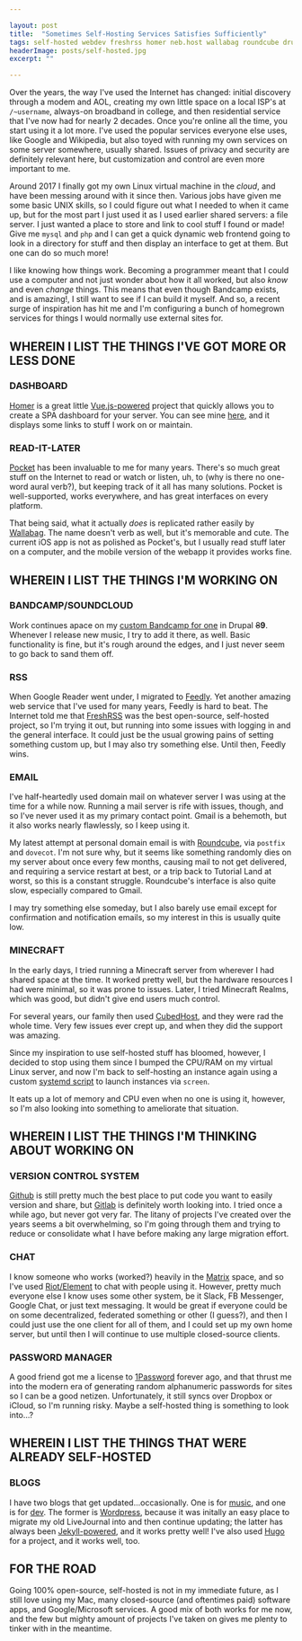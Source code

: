 ```yaml
---

layout: post
title:  "Sometimes Self-Hosting Services Satisfies Sufficiently"
tags: self-hosted webdev freshrss homer neb.host wallabag roundcube drupal linode vue-js minecraft wordpress jekyll-rb hugo
headerImage: posts/self-hosted.jpg
excerpt: ""

---
```


Over the years, the way I've used the Internet has changed: initial discovery through a modem and AOL, creating my own little space on a local ISP's at `/~username`, always-on broadband in college, and then residential service that I've now had for nearly 2 decades. Once you're online all the time, you start using it a lot more. I've used the popular services everyone else uses, like Google and Wikipedia, but also toyed with running my own services on some server somewhere, usually shared. Issues of privacy and security are definitely relevant here, but customization and control are even more important to me.

<!--more-->

Around 2017 I finally got my own Linux virtual machine in the _cloud_, and have been messing around with it since then. Various jobs have given me some basic UNIX skills, so I could figure out what I needed to when it came up, but for the most part I just used it as I used earlier shared servers: a file server. I just wanted a place to store and link to cool stuff I found or made! Give me `mysql` and `php` and I can get a quick dynamic web frontend going to look in a directory for stuff and then display an interface to get at them. But one can do so much more!

I like knowing how things work. Becoming a programmer meant that I could use a computer and not just wonder about how it all worked, but also _know_ and even _change_ things. This means that even though Bandcamp exists, and is amazing!, I still want to see if I can build it myself. And so, a recent surge of inspiration has hit me and I'm configuring a bunch of homegrown services for things I would normally use external sites for.

## WHEREIN I LIST THE THINGS I'VE GOT MORE OR LESS DONE

### DASHBOARD

[Homer](https://github.com/bastienwirtz/homer) is a great little [Vue.js-powered](https://vuejs.org) project that quickly allows you to create a SPA dashboard for your server. You can see mine [here](https://neb.host), and it displays some links to stuff I work on or maintain.

### READ-IT-LATER

[Pocket](https://getpocket.com) has been invaluable to me for many years. There's so much great stuff on the Internet to read or watch or listen, uh, to (why is there no one-word aural verb?), but keeping track of it all has many solutions. Pocket is well-supported, works everywhere, and has great interfaces on every platform.

That being said, what it actually _does_ is replicated rather easily by [Wallabag](https://www.wallabag.it). The name doesn't verb as well, but it's memorable and cute. The current iOS app is not as polished as Pocket's, but I usually read stuff later on a computer, and the mobile version of the webapp it provides works fine.

## WHEREIN I LIST THE THINGS I'M WORKING ON

### BANDCAMP/SOUNDCLOUD

Work continues apace on my [custom Bandcamp for one](https://music.nebyoolae.com) in Drupal ~~8~~**9**. Whenever I release new music, I try to add it there, as well. Basic functionality is fine, but it's rough around the edges, and I just never seem to go back to sand them off.

### RSS

When Google Reader went under, I migrated to [Feedly](https://feedly.com). Yet another amazing web service that I've used for many years, Feedly is hard to beat. The Internet told me that [FreshRSS](https://freshrss.org) was the best open-source, self-hosted project, so I'm trying it out, but running into some issues with logging in and the general interface. It could just be the usual growing pains of setting something custom up, but I may also try something else. Until then, Feedly wins.

### EMAIL

I've half-heartedly used domain mail on whatever server I was using at the time for a while now. Running a mail server is rife with issues, though, and so I've never used it as my primary contact point. Gmail is a behemoth, but it also works nearly flawlessly, so I keep using it.

My latest attempt at personal domain email is with [Roundcube](https://roundcube.net), via `postfix` and `dovecot`. I'm not sure why, but it seems like something randomly dies on my server about once every few months, causing mail to not get delivered, and requiring a service restart at best, or a trip back to Tutorial Land at worst, so this is a constant struggle. Roundcube's interface is also quite slow, especially compared to Gmail.

I may try something else someday, but I also barely use email except for confirmation and notification emails, so my interest in this is usually quite low.

### MINECRAFT

In the early days, I tried running a Minecraft server from wherever I had shared space at the time. It worked pretty well, but the hardware resources I had were minimal, so it was prone to issues. Later, I tried Minecraft Realms, which was good, but didn't give end users much control.

For several years, our family then used [CubedHost](https://cubedhost.com), and they were rad the whole time. Very few issues ever crept up, and when they did the support was amazing.

Since my inspiration to use self-hosted stuff has bloomed, however, I decided to stop using them since I bumped the CPU/RAM on my virtual Linux server, and now I'm back to self-hosting an instance again using a custom [systemd script](https://gist.github.com/justinjahn/4fe65b552b0622662420928cc8ffc7c0) to launch instances via `screen`.

It eats up a lot of memory and CPU even when no one is using it, however, so I'm also looking into something to ameliorate that situation.

## WHEREIN I LIST THE THINGS I'M THINKING ABOUT WORKING ON

### VERSION CONTROL SYSTEM

[Github](https://github.com) is still pretty much the best place to put code you want to easily version and share, but [Gitlab](https://gitlab.com) is definitely worth looking into. I tried once a while ago, but never got very far. The litany of projects I've created over the years seems a bit overwhelming, so I'm going through them and trying to reduce or consolidate what I have before making any large migration effort.

### CHAT

I know someone who works (worked?) heavily in the [Matrix](https://matrix.io) space, and so I've used [Riot/Element](https://element.io) to chat with people using it. However, pretty much everyone else I know uses some other system, be it Slack, FB Messenger, Google Chat, or just text messaging. It would be great if everyone could be on some decentralized, federated something or other (I guess?), and then I could just use the one client for all of them, and I could set up my own home server, but until then I will continue to use multiple closed-source clients.

### PASSWORD MANAGER

A good friend got me a license to [1Password](https://1password.com) forever ago, and that thrust me into the modern era of generating random alphanumeric passwords for sites so I can be a good netizen. Unfortunately, it still syncs over Dropbox or iCloud, so I'm running risky. Maybe a self-hosted thing is something to look into...?

## WHEREIN I LIST THE THINGS THAT WERE ALREADY SELF-HOSTED

### BLOGS

I have two blogs that get updated...occasionally. One is for [music](https://blog.nebyoolae.com), and one is for [dev](https://codaname.neb.host). The former is [Wordpress](https://wordpress.org), because it was initally an easy place to migrate my old LiveJournal into and then continue updating; the latter has always been [Jekyll-powered](https://jekyllrb.com), and it works pretty well! I've also used [Hugo](https://gohugo.io) for a project, and it works well, too.

## FOR THE ROAD

Going 100% open-source, self-hosted is not in my immediate future, as I still love using my Mac, many closed-source (and oftentimes paid) software apps, and Google/Microsoft services. A good mix of both works for me now, and the few but mighty amount of projects I've taken on gives me plenty to tinker with in the meantime.
